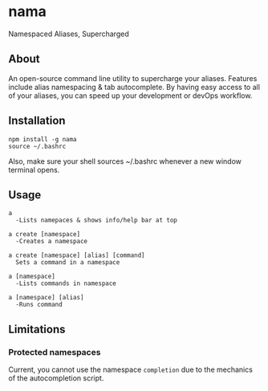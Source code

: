 # nama
Namespaced Aliases, Supercharged

## About

An open-source command line utility to supercharge your aliases. Features include alias namespacing & tab autocomplete. By having easy access to all of your aliases, you can speed up your development or devOps workflow. 

## Installation

```
npm install -g nama
source ~/.bashrc
```

Also, make sure your shell sources ~/.bashrc whenever a new window terminal opens.


## Usage

```
a
  -Lists namepaces & shows info/help bar at top

a create [namespace]
  -Creates a namespace

a create [namespace] [alias] [command]
  Sets a command in a namespace

a [namespace]
  -Lists commands in namespace
  
a [namespace] [alias]
  -Runs command
```

## Limitations

### Protected namespaces

  Current, you cannot use the namespace `completion` due to the mechanics of the autocompletion script. 
